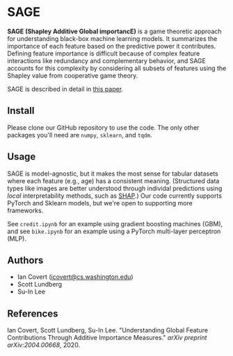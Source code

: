 # SAGE

**SAGE (Shapley Additive Global importancE)** is a game theoretic approach for understanding black-box machine learning models. It summarizes the importance of each feature based on the predictive power it contributes. Defining feature importance is difficult because of complex feature interactions like redundancy and complementary behavior, and SAGE accounts for this complexity by considering all subsets of features using the Shapley value from cooperative game theory.

SAGE is described in detail in [this paper](https://arxiv.org/abs/2004.00668).

## Install

Please clone our GitHub repository to use the code. The only other packages you'll need are `numpy`, `sklearn`, and `tqdm`.

## Usage

SAGE is model-agnostic, but it makes the most sense for tabular datasets where each feature (e.g., age) has a consistent meaning. (Structured data types like images are better understood through individal predictions using *local* interpretability methods, such as [SHAP](https://github.com/slundberg/shap).) Our code currently supports PyTorch and Sklearn models, but we're open to supporting more frameworks.

See `credit.ipynb` for an example using gradient boosting machines (GBM), and see `bike.ipynb` for an example using a PyTorch multi-layer perceptron (MLP).

## Authors

- Ian Covert (<icovert@cs.washington.edu>)
- Scott Lundberg
- Su-In Lee

## References

Ian Covert, Scott Lundberg, Su-In Lee. "Understanding Global Feature Contributions Through Additive Importance Measures." *arXiv preprint arXiv:2004.00668*, 2020.
